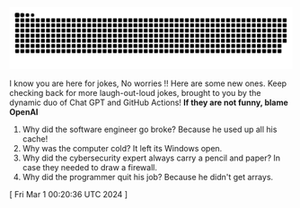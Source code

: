 <picture>
  <source media="(prefers-color-scheme: dark)" srcset="https://raw.githubusercontent.com/platane/platane/output/github-contribution-grid-snake-dark.svg">
  <source media="(prefers-color-scheme: light)" srcset="https://raw.githubusercontent.com/platane/platane/output/github-contribution-grid-snake.svg">
  <img alt="github contribution grid snake animation" src="https://raw.githubusercontent.com/platane/platane/output/github-contribution-grid-snake.svg">
</picture>


I know you are here for jokes, No worries !!
Here are some new ones. Keep checking back for more laugh-out-loud jokes, brought to you by the dynamic duo of Chat GPT and GitHub Actions! __If they are not funny, blame OpenAI__
 
1. Why did the software engineer go broke? Because he used up all his cache!
2. Why was the computer cold? It left its Windows open.
3. Why did the cybersecurity expert always carry a pencil and paper? In case they needed to draw a firewall.
4. Why did the programmer quit his job? Because he didn't get arrays.
 
[ 
Fri Mar  1 00:20:36 UTC 2024
 ]
